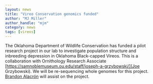 ```yaml
---
layout: news
title: "Vireo Conservation genomics funded"
author: "MJ Miller"
author_handle: "mjm"
category: news
tags: [vireos]
---
```


 The Oklahoma Department of Wildlife Conservation has funded a pilot research project in our lab to investigate population structure and inbreeding depression in Oklahoma Black-capped Vireos. This is a collaboration with Ornithology Research Associate [https://samnoblemuseum.ou.edu/staff/joseph-a-grzybowski/](Joe Grzybowski). We will be re-sequencing whole genomes for this project. [Brandon Alacrón](/team/brandon) will assist on the project.
